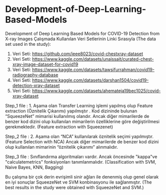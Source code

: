 # Development-of-Deep-Learning-Based-Models
Development of Deep Learning Based Models for COVID-19 Detection from X-ray Images
Çalışmada Kullanılan Veri Setlerinin Linki Sırasıyla (The data set used in the study):
1. Veri Seti: https://github.com/ieee8023/covid-chestxray-dataset
2. Veri Seti: https://www.kaggle.com/datasets/unaissait/curated-chest-xray-image-dataset-for-covid19
3. Veri Seti: https://www.kaggle.com/datasets/tawsifurrahman/covid19-radiography-database
4. Veri Seti: https://www.kaggle.com/datasets/darshan1504/covid19-detection-xray-dataset
5. Veri Seti: https://www.kaggle.com/datasets/ahemateja19bec1025/covid-xray-dataset

Step_1 file  : 1. Aşama olan Transfer Learning işlemi yapılmış olup Feature extraction (Öznitelik Çıkarımı) yapılmıştır . 
Kod dizininde bulunan “SqueezeNet” mimarisi kullanılmış olandır.
Ancak diğer mimarilerde de benzer kod dizini olup kullanılan mimarilerin özelliklerine göre değiştirilmesi gerekmektedir. (Feature extraction with Squeezenet)

Step_2 file  : 2. Aşama olan “NCA” kullanılarak öznitelik seçimi yapılmıştır. (Feature Selection with NCA)
Ancak diğer mimarilerde de benzer kod dizini olup kullanılan mimarinin “öznitelik çıkarımı” alınmalıdır.

Step_3 file  : Sınıflandırma algoritmaları vardır. Ancak öncesinde "kappa"ve "calculatemetrics" fonksiyonları tanımlanmalıdır. (Classification with SVM, Naive Bayes, KNN, Bagging)

Bu çalışma bir çok derin evrişimli sinir ağları ile denenmiş olup genel olarak en iyi sonuçlar SqueezeNet ve SVM konbinasyonu ile sağlanmıştır. (The best results in the study were obtained with SqueezeNet and SVM.)
